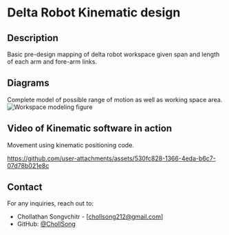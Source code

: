 # Delta Robot Kinematic design

## Description
Basic pre-design mapping of delta robot workspace given span and length of each arm and fore-arm links.

## Diagrams

Complete model of possible range of motion as well as working space area.
![Workspace modeling figure](https://github.com/user-attachments/assets/76b06df4-e52d-4405-aa5f-22d09c5d0446)

## Video of Kinematic software in action
Movement using kinematic positioning code.


https://github.com/user-attachments/assets/530fc828-1366-4eda-b6c7-07d78b021e8c

## Contact
For any inquiries, reach out to:
- Chollathan Songvchitr - [chollsong212@gmail.com]
- GitHub: [@ChollSong](https://github.com/ChollSong)
